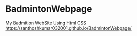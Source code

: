 # BadmintonWebpage
My Badmition WebSite Using Html CSS
https://santhoshkumar032001.github.io/BadmintonWebpage/
